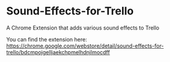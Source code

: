 # Sound-Effects-for-Trello
A Chrome Extension that adds various sound effects to Trello

You can find the extension here:
https://chrome.google.com/webstore/detail/sound-effects-for-trello/bdcmpojgelljaekchpmelhdnjlmocdff